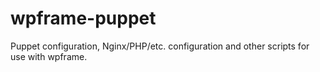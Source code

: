 wpframe-puppet
==============

Puppet configuration, Nginx/PHP/etc. configuration and other scripts for use with wpframe.